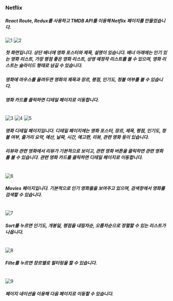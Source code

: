 ### Netflix

##### React Route, Redux를 사용하고 TMDB API를 이용해 Netflix 페이지를 만들었습니다.

![1](https://user-images.githubusercontent.com/106020653/216211348-9d1fc242-18b8-46a7-99b4-c93a555446ba.PNG)
![2](https://user-images.githubusercontent.com/106020653/216211351-048c7d20-6ed6-4cf5-9bb2-a2fd55469ee7.PNG)
##### 첫 화면입니다. 상단 배너에 영화 포스터와 제목, 설명이 있습니다. 배너 아래에는 인기 있는 영화 리스트, 가장 평점 좋은 영화 리스트, 상영 예정작 리스트를 볼 수 있으며, 영화 리스트는 슬라이드 형태로 넘길 수 있습니다.
##### 영화에 마우스를 올려두면 영화의 제목과 장르, 평점, 인기도, 청불 여부를 볼 수 있습니다.
##### 영화 카드를 클릭하면 디테일 페이지로 이동합니다.

#

![3](https://user-images.githubusercontent.com/106020653/216211802-18cb813e-4cf8-45ea-befa-06cde0402cac.PNG)
![4](https://user-images.githubusercontent.com/106020653/216211806-32a66373-b4e4-465a-bf25-d332cb02c09d.PNG)
![5](https://user-images.githubusercontent.com/106020653/216212528-35c0ff4b-81db-44df-9922-0e54ea21b5e7.PNG)
##### 영화 디테일 페이지입니다.  디테일 페이지에는 영화 포스터, 장르, 제목, 평점, 인기도, 청불 여부, 줄거리 요약, 예산, 날짜, 시간, 예고편, 리뷰, 관련 영화 등이 있습니다.
##### 리뷰와 관련 영화에서 리뷰가 기본적으로 보이고, 관련 영화 버튼을 클릭하면 관련 영화를 볼 수 있습니다. 관련 영화 카드를 클릭하면 디테일 페이지로 이동합니다.

#

![6](https://user-images.githubusercontent.com/106020653/216212660-93613911-4e7f-4053-8dfa-218540a9331b.PNG)
##### Movies 페이지입니다. 기본적으로 인기 영화들을 보여주고 있으며, 검색창에서 영화를 검색할 수 있습니다.

#

![7](https://user-images.githubusercontent.com/106020653/216212760-27cdf941-108f-40fb-800c-e08c35cc14c7.PNG)
##### Sort를 누르면 인기도, 개봉일, 평점을 내림차순, 오름차순으로 정렬할 수 있는 리스트가 나옵니다.

#

![8](https://user-images.githubusercontent.com/106020653/216213041-22edf794-a709-4318-bf47-5aa88b972cbc.PNG)
##### Filte를 누르면 장르별로 필터링을 할 수 있습니다.

#

![9](https://user-images.githubusercontent.com/106020653/216213106-1bea6f16-afbf-409c-9690-ce757cfbd334.PNG)
##### 페이지 네이션을 이용해 다음 페이지로 이동할 수 있습니다.
